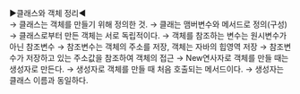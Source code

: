 ▶클래스와 객체 정리◀<br>
→ 클래스는 객체를 만들기 위해 정의한 것.
→ 클래는 맴버변수와 메서드로 정의(구성)
→ 클래스로부터 만든 객체는 서로 독립적이다.
→ 객체를 참조하는 변수는 원시변수가 아닌 참조변수
→ 참조변수는 객체의 주소를 저장, 객체는 자바의 힙영역 저장
→ 참조변수가 저장하고 있는 주소값을 참조하여 객체의 접근
→ New연사자로 객체를 만들 때는 생성자로 만든다.
→ 생성자로 객체를 만들 때 처음 호출되는 메서드이다.
→ 생성자는 클래스 이름과 동일하다.
